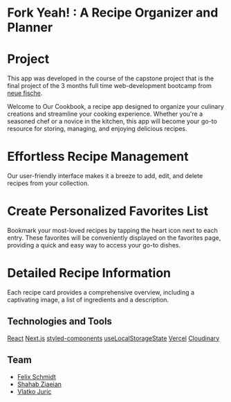 # Fork Yeah! : A Recipe Organizer and Planner


# Project

This app was developed in the course of the capstone project that is the final project of the 3 months full time web-development bootcamp from [neue fische](https://www.neuefische.de/bootcamp/web-development#kursinhalte).

Welcome to Our Cookbook, a recipe app designed to organize your culinary creations and streamline your cooking experience. Whether you're a seasoned chef or a novice in the kitchen, this app will become your go-to resource for storing, managing, and enjoying delicious recipes.


# Effortless Recipe Management

Our user-friendly interface makes it a breeze to add, edit, and delete recipes from your collection. 

# Create Personalized Favorites List

Bookmark your most-loved recipes by tapping the heart icon next to each entry. These favorites will be conveniently displayed on the favorites page, providing a quick and easy way to access your go-to dishes.

# Detailed Recipe Information

Each recipe card provides a comprehensive overview, including a captivating image, a list of ingredients and a description.

## Technologies and Tools

[React](https://react.dev/)  [Next.js](https://nextjs.org/)  [styled-components](https://styled-components.com/)    [useLocalStorageState](https://github.com/astoilkov/use-local-storage-state)  [Vercel](https://vercel.com/)   [Cloudinary](https://cloudinary.com/) 


## Team

- [Felix Schmidt](https://github.com/feivlinus)
- [Shahab Ziaeian](https://github.com/Shahab-Ziaeian)
- [Vlatko Juric](https://github.com/vlatkojuric)


